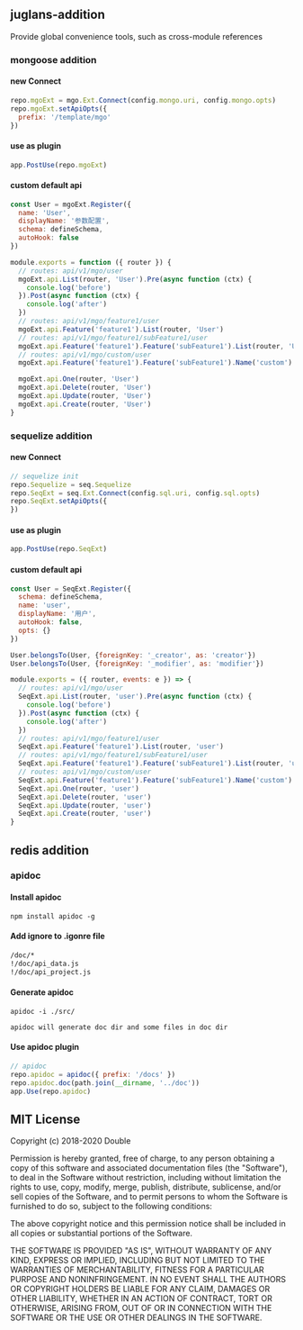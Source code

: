 ## juglans-addition

  Provide global convenience tools, such as cross-module references
### mongoose addition

#### new Connect

```javascript
repo.mgoExt = mgo.Ext.Connect(config.mongo.uri, config.mongo.opts)
repo.mgoExt.setApiOpts({
  prefix: '/template/mgo'
})
```
#### use as plugin
```javascript
app.PostUse(repo.mgoExt)
```

#### custom default api

```javascript
const User = mgoExt.Register({
  name: 'User',
  displayName: '参数配置',
  schema: defineSchema,
  autoHook: false
})

module.exports = function ({ router }) {
  // routes: api/v1/mgo/user
  mgoExt.api.List(router, 'User').Pre(async function (ctx) {
    console.log('before')
  }).Post(async function (ctx) {
    console.log('after')
  })
  // routes: api/v1/mgo/feature1/user
  mgoExt.api.Feature('feature1').List(router, 'User')
  // routes: api/v1/mgo/feature1/subFeature1/user
  mgoExt.api.Feature('feature1').Feature('subFeature1').List(router, 'User')
  // routes: api/v1/mgo/custom/user
  mgoExt.api.Feature('feature1').Feature('subFeature1').Name('custom').List(router, 'User')

  mgoExt.api.One(router, 'User')
  mgoExt.api.Delete(router, 'User')
  mgoExt.api.Update(router, 'User')
  mgoExt.api.Create(router, 'User')
}

```

### sequelize addition

#### new Connect

```javascript
// sequelize init
repo.Sequelize = seq.Sequelize
repo.SeqExt = seq.Ext.Connect(config.sql.uri, config.sql.opts)
repo.SeqExt.setApiOpts({
})
```
#### use as plugin
```javascript
app.PostUse(repo.SeqExt)
```

#### custom default api

```javascript
const User = SeqExt.Register({
  schema: defineSchema,
  name: 'user',
  displayName: '用户',
  autoHook: false,
  opts: {}
})

User.belongsTo(User, {foreignKey: '_creator', as: 'creator'})
User.belongsTo(User, {foreignKey: '_modifier', as: 'modifier'})

module.exports = ({ router, events: e }) => {
  // routes: api/v1/mgo/user
  SeqExt.api.List(router, 'user').Pre(async function (ctx) {
    console.log('before')
  }).Post(async function (ctx) {
    console.log('after')
  })
  // routes: api/v1/mgo/feature1/user
  SeqExt.api.Feature('feature1').List(router, 'user')
  // routes: api/v1/mgo/feature1/subFeature1/user
  SeqExt.api.Feature('feature1').Feature('subFeature1').List(router, 'user')
  // routes: api/v1/mgo/custom/user
  SeqExt.api.Feature('feature1').Feature('subFeature1').Name('custom').List(router, 'user')
  SeqExt.api.One(router, 'user')
  SeqExt.api.Delete(router, 'user')
  SeqExt.api.Update(router, 'user')
  SeqExt.api.Create(router, 'user')
}
```

## redis addition


### apidoc

#### Install apidoc
```shell
npm install apidoc -g
```
#### Add ignore to .igonre file
```txt
/doc/*
!/doc/api_data.js
!/doc/api_project.js
```
#### Generate apidoc 

```shell
apidoc -i ./src/
```
	apidoc will generate doc dir and some files in doc dir

#### Use apidoc plugin

```javascript
// apidoc
repo.apidoc = apidoc({ prefix: '/docs' })
repo.apidoc.doc(path.join(__dirname, '../doc'))
app.Use(repo.apidoc)
```

## MIT License

Copyright (c) 2018-2020 Double

Permission is hereby granted, free of charge, to any person obtaining a copy
of this software and associated documentation files (the "Software"), to deal
in the Software without restriction, including without limitation the rights
to use, copy, modify, merge, publish, distribute, sublicense, and/or sell
copies of the Software, and to permit persons to whom the Software is
furnished to do so, subject to the following conditions:

The above copyright notice and this permission notice shall be included in all
copies or substantial portions of the Software.

THE SOFTWARE IS PROVIDED "AS IS", WITHOUT WARRANTY OF ANY KIND, EXPRESS OR
IMPLIED, INCLUDING BUT NOT LIMITED TO THE WARRANTIES OF MERCHANTABILITY,
FITNESS FOR A PARTICULAR PURPOSE AND NONINFRINGEMENT. IN NO EVENT SHALL THE
AUTHORS OR COPYRIGHT HOLDERS BE LIABLE FOR ANY CLAIM, DAMAGES OR OTHER
LIABILITY, WHETHER IN AN ACTION OF CONTRACT, TORT OR OTHERWISE, ARISING FROM,
OUT OF OR IN CONNECTION WITH THE SOFTWARE OR THE USE OR OTHER DEALINGS IN THE
SOFTWARE.
